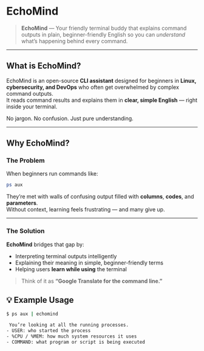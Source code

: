 #  EchoMind

> **EchoMind** — Your friendly terminal buddy that explains command outputs in plain, beginner-friendly English so you can *understand* what’s happening behind every command.

---

## What is EchoMind?

EchoMind is an open-source **CLI assistant** designed for beginners in **Linux, cybersecurity, and DevOps** who often get overwhelmed by complex command outputs.  
It reads command results and explains them in **clear, simple English** — right inside your terminal.

No jargon. No confusion. Just pure understanding.

---

##  Why EchoMind?

### The Problem
When beginners run commands like:
```bash
ps aux
```
They’re met with walls of confusing output filled with **columns**, **codes**, and **parameters**.  
Without context, learning feels frustrating — and many give up.

---

### The Solution

**EchoMind** bridges that gap by:

-  Interpreting terminal outputs intelligently  
-  Explaining their meaning in simple, beginner-friendly terms  
-  Helping users **learn while using** the terminal  

> Think of it as **“Google Translate for the command line.”**

## 💡 Example Usage

```bash
$ ps aux | echomind

 You’re looking at all the running processes.
- USER: who started the process
- %CPU / %MEM: how much system resources it uses
- COMMAND: what program or script is being executed


